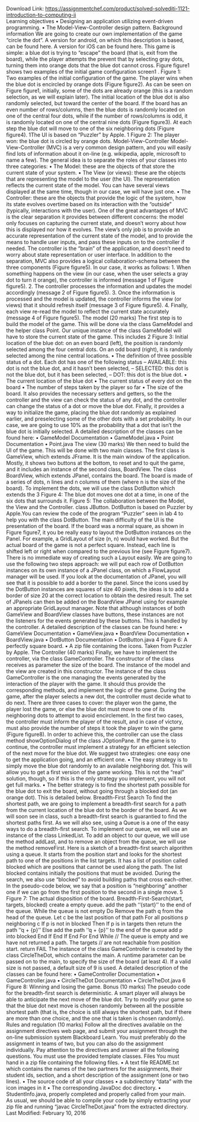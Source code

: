 Download Link: https://assignmentchef.com/product/solved-solvediti-1121-introduction-to-computing-ii
<br>
Learning objectives • Designing an application utilizing event-driven programming. • The Model-View-Controller design pattern. Background information We are going to create our own implementation of the game “circle the dot”. A version for android, on which this description is based, can be found here. A version for iOS can be found here. This game is simple: a blue dot is trying to “escape” the board (that is, exit from the board), while the player attempts the prevent that by selecting gray dots, turning them into orange dots that the blue dot cannot cross. Figure figure1 shows two examples of the initial game configuration screen1 . Figure 1: Two examples of the initial configuration of the game. The player wins when the blue dot is encircled by orange dots (Figure figure2). As can be seen on Figure figure1, initially, some of the dots are already orange (this is a random selection, as we will explain later). The initial location of the blue dot is also randomly selected, but toward the center of the board. If the board has an even number of rows/columns, then the blue dots is randomly located on one of the central four dots, while if the number of rows/columns is odd, it is randomly located on one of the central nine dots (Figure figure3). At each step the blue dot will move to one of the six neighboring dots (Figure figure4). 1The UI is based on “Puzzler” by Apple. 1 Figure 2: The player won: the blue dot is circled by orange dots. Model-View-Controller Model-View-Controller (MVC) is a very common design pattern, and you will easily find lots of information about it on-line (e.g. wikipedia, apple, microsoft to name a few). The general idea is to separate the roles of your classes into three categories: • The Model: these are the objects of that store the current state of your system. • The View (or views): these are the objects that are representing the model to the user (the UI). The representation reflects the current state of the model. You can have several views displayed at the same time, though in our case, we will have just one. • The Controller: these are the objects that provide the logic of the system, how its state evolves overtime based on its interaction with the “outside” (typically, interactions with the user). One of the great advantages of MVC is the clear separation it provides between different concerns: the model only focuses on capturing the current state, and doesn’t worry about how this is displayed nor how it evolves. The view’s only job is to provide an accurate representation of the current state of the model, and to provide the means to handle user inputs, and pass these inputs on to the controller if needed. The controller is the “brain” of the application, and doesn’t need to worry about state representation or user interface. In addition to the separation, MVC also provides a logical collaboration-schema between the three components (Figure figure5). In our case, it works as follows: 1. When something happens on the view (in our case, when the user selects a gray dot to turn it orange), the controller is informed (message 1 of Figure figure5). 2. The controller processes the information and updates the model accordingly (message 2 of Figure figure5). 3. Once the information is processed and the model is updated, the controller informs the view (or views) that it should refresh itself (message 3 of Figure figure5). 4. Finally, each view re-read the model to reflect the current state accurately (message 4 of Figure figure5). The model (20 marks) The first step is to build the model of the game. This will be done via the class GameModel and the helper class Point. Our unique instance of the class GameModel will have to store the current state of the game. This includes 2 Figure 3: Initial location of the blue dot: on an even board (left), the position is randomly selected among the four central dots. On an odd board (right), it is randomly selected among the nine central locations. • The definition of three possible status of a dot. Each dot has one of the following status – AVAILABLE: this dot is not the blue dot, and it hasn’t been selected, – SELECTED: this dot is not the blue dot, but it has been selected, – DOT: this dot is the blue dot. • The current location of the blue dot • The current status of every dot on the board • The number of steps taken by the player so far • The size of the board. It also provides the necessary setters and getters, so the the controller and the view can check the status of any dot, and the controller can change the status of a dot or move the blue dot. Finally, it provides a way to initialize the game, placing the blue dot randomly as explained earlier, and preselecting some of the other dots with a set probability. In our case, we are going to use 10% as the probability that a dot that isn’t the blue dot is initially selected. A detailed description of the classes can be found here: • GameModel Documentation • GameModel.java • Point Documentation • Point.java The view (30 marks) We then need to build the UI of the game. This will be done with two main classes. The first class is GameView, which extends JFrame. It is the main window of the application. Mostly, it shows two buttons at the bottom, to reset and to quit the game, and it includes an instance of the second class, BoardView. The class BoardView, which extends JPanel, contains the board. The board is made of a series of dots, n lines and n columns of them (where n is the size of the board). To implement the dots, we will use the class DotButton which extends the 3 Figure 4: The blue dot moves one dot at a time, in one of the six dots that surrounds it. Figure 5: The collaboration between the Model, the View and the Controller. class JButton. DotButton is based on Puzzler by Apple.You can review the code of the program “Puzzler” seen in lab 4 to help you with the class DotButton. The main difficulty of the UI is the presentation of the board. If the board was a normal square, as shown in Figure figure7, it you be really easy to layout the DotButton instances on the Panel. For example, a GridLayout of size (n, n) would have worked. But the actual board of the game is not a perfect square. Instead, each line is shifted left or right when compared to the previous line (see Figure figure7). There is no immediate way of creating such a Layout easily. We are going to use the following two steps approach: we will put each row of DotButton instances on its own instance of a JPanel class, on which a FlowLayout manager will be used. If you look at the documentation of JPanel, you will see that it is possible to add a border to the panel. Since the icons used by the DotButton instances are squares of size 40 pixels, the ideas is to add a border of size 20 at the correct location to obtain the desired result. The set of JPanels can then be added on the BoardView JPanel using for example an appropriate GridLayout manager. Note that although instances of both GameView and BoardView classes have buttons, these instances are not the listeners for the events generated by these buttons. This is handled by the controller. A detailed description of the classes can be found here: • GameView Documentation • GameView.java • BoardView Documentation • BoardView.java • DotButton Documentation • DotButton.java 4 Figure 6: A perfectly square board. • A zip file containing the icons. Taken from Puzzler by Apple. The Controller (40 marks) Finally, we have to implement the controller, via the class GameController. The constructor of the class receives as parameter the size of the board. The instance of the model and the view are created in this constructor. The instance of the class GameController is the one managing the events generated by the interaction of the player with the game. It should thus provide the corresponding methods, and implement the logic of the game. During the game, after the player selects a new dot, the controller must decide what to do next. There are three cases to cover: the player won the game, the player lost the game, or else the blue dot must move to one of its neighboring dots to attempt to avoid encirclement. In the first two cases, the controller must inform the player of the result, and in case of victory, must also provide the number of steps it took the player to win the game (Figure figure8). In order to achieve this, the controller can use the class method showOptionDialog of the class JOptionPane. If the game is to continue, the controller must implement a strategy for an efficient selection of the next move for the blue dot. We suggest two strategies: one easy one to get the application going, and an efficient one. • The easy strategy is to simply move the blue dot randomly to an available neighboring dot. This will allow you to get a first version of the game working. This is not the “real” solution, though, so if this is the only strategy you implement, you will not get full marks. • The better strategy is to find the shortest path possible for the blue dot to exit the board, without going through a blocked dot (an orange dot). This is detailed below. Breadth-First Search To find the shortest path, we are going to implement a breadth-first search for a path from the current location of the blue dot to the border of the board. As we will soon see in class, such a breadth-first search is guarantied to find the shortest paths first. As we will also see, using a Queue is a one of the easy ways to do a breadth-first search. To implement our queue, we will use an instance of the class LinkedList. To add an object to our queue, we will use the method addLast, and to remove an object from the queue, we will use the method removeFirst. Here is a sketch of a breadth-first search algorithm using a queue. It starts from the position start and looks for the shortest path to one of the positions in the list targets. It has a list of position called blocked which are positions that cannot be used along the path. The list blocked contains initially the positions that must be avoided. During the search, we also use “blocked” to avoid building paths that cross each-other. In the pseudo-code below, we say that a position is “neighboring” another one if we can go from the first position to the second in a single move. 5 Figure 7: The actual disposition of the board. Breadth-First-Search(start, targets, blocked) create a empty queue. add the path ‘‘{start}’’ to the end of the queue. While the queue is not empty Do Remove the path q from the head of the queue. Let c be the last position of that path For all positions p neighboring c If p is not in blocked Then If p is in targets then return the path ‘‘q + {p}’’ Else add the path ‘‘q + {p}’’ to the end of the queue add p into blocked End If End If End For End While // The queue is empty and we have not returned a path. The targets // are not reachable from position start. return FAIL The instance of the class GameController is created by the class CircleTheDot, which contains the main. A runtime parameter can be passed on to the main, to specify the size of the board (at least 4). If a valid size is not passed, a default size of 9 is used. A detailed description of the classes can be found here: • GameController Documentation • GameController.java • CircleTheDot Documentation • CircleTheDot.java 6 Figure 8: Winning and losing the game. Bonus (10 marks) The pseudo code for the breadth-first search is deterministic. A smart player will always be able to anticipate the next move of the blue dot. Try to modify your game so that the blue dot next move is chosen randomly between all the possible shortest path (that is, the choice is still always the shortest path, but if there are more than one choice, and the one that is taken is chosen randomly). Rules and regulation (10 marks) Follow all the directives available on the assignment directives web page, and submit your assignment through the on-line submission system Blackboard Learn. You must preferably do the assignment in teams of two, but you can also do the assignment individually. Pay attention to the directives and answer all the following questions. You must use the provided template classes. Files You must hand in a zip file containing the following files. • A text file README.txt which contains the names of the two partners for the assignments, their student ids, section, and a short description of the assignment (one or two lines). • The source code of all your classes • a subdirectory “data” with the icon images in it • The corresponding JavaDoc doc directory. • StudentInfo.java, properly completed and properly called from your main. As usual, we should be able to compile your code by simply extracting your zip file and running “javac CircleTheDot.java” from the extracted directory. Last Modified: February 10, 2016